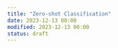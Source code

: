 ```yaml
---
title: "Zero-shot Classification"
date: 2023-12-13 00:00
modified: 2023-12-13 00:00
status: draft
---
```

